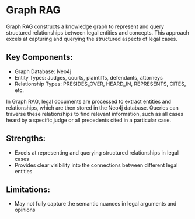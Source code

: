 
# Graph RAG

Graph RAG constructs a knowledge graph to represent and query structured relationships between legal entities and concepts. This approach excels at capturing and querying the structured aspects of legal cases.

## Key Components:

- Graph Database: Neo4j
- Entity Types: Judges, courts, plaintiffs, defendants, attorneys
- Relationship Types: PRESIDES_OVER, HEARD_IN, REPRESENTS, CITES, etc.

In Graph RAG, legal documents are processed to extract entities and relationships, which are then stored in the Neo4j database. Queries can traverse these relationships to find relevant information, such as all cases heard by a specific judge or all precedents cited in a particular case.

## Strengths:

- Excels at representing and querying structured relationships in legal cases
- Provides clear visibility into the connections between different legal entities

## Limitations:

- May not fully capture the semantic nuances in legal arguments and opinions
